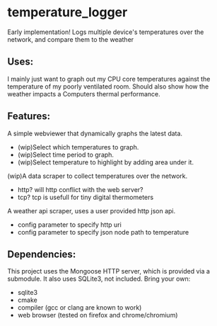 # temperature_logger
Early implementation!
Logs multiple device's temperatures over the network, and compare them to the weather

## Uses:
I mainly just want to graph out my CPU core temperatures against the temperature of my
poorly ventilated room. Should also show how the weather impacts a Computers thermal performance.

## Features:
A simple webviewer that dynamically graphs the latest data.
-   (wip)Select which temperatures to graph.
-   (wip)Select time period to graph.
-   (wip)Select temperature to highlight by adding area under it.

(wip)A data scraper to collect temperatures over the network.
-   http? will http conflict with the web server?
-   tcp? tcp is usefull for tiny digital thermometers

A weather api scraper, uses a user provided http json api.
-   config parameter to specify http uri
-   config parameter to specify json node path to temperature

## Dependencies:
This project uses the Mongoose HTTP server, which is provided via a submodule.
It also uses SQLite3, not included.
Bring your own:
-   sqlite3
-   cmake
-   compiler (gcc or clang are known to work)
-   web browser (tested on firefox and chrome/chromium)
